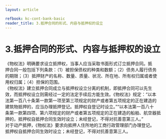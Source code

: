 ```yaml
---
layout: article

refbook: kc-cont-bank-basic
reader_title: 3.抵押合同的形式、内容与抵押权的设立
---
```


# 3.抵押合同的形式、内容与抵押权的设立

《物权法》明确要求设立抵押权，当事人应当采取书面形式订立抵押合同。抵<br />
      押合同一般包括下列条款：（1）被担保债权的种类和数额；（2）债务人履行债务<br />
      的期限；（3）抵押财产的名称、数量、质量、状况、所在地、所有权归属或者使<br />
      用权归属；（4）担保的范围。<br />
      《物权法》建立抵押合同成立与抵押权设立分离的机制，即抵押合同可以先生<br />
      效，而抵押权设立则需经过一定的法定手续后方能生效。《物权法》规定：“以本<br />
      法第一百八十条第一款第一项至第三项规定的财产或者第五项规定的正在建造的<br />
      建筑物抵押的，应当办理抵押登记。抵押权自登记时设立。”“以本法第一百八十<br />
      条第一款第四项、第六项规定的财产或者第五项规定的正在建造的船舶、航空器抵<br />
      押的，抵押权自抵押合同生效时设立；未经登记，不得对抗善意第三人。”<br />
      对于动产抵押，《物权法》要求向抵押人住所地的工商行政管理部门办理登记。<br />
    抵押权自抵押合同生效时设立；未经登记，不得对抗善意第三人。